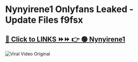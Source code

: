 
 # Nynyirene1 Onlyfans Leaked - Update Files f9fsx

## <h2><a href="https://clipsfans.com/Nynyirene1&ref=git">🔗 Click to LINKS ⏩⏩ 👉 🟢 Nynyirene1 </a></h2>

<a href="https://clipsfans.com/Nynyirene1&ref=git" rel="nofollow" data-target="animated-image.originalLink"><img src="https://i.ibb.co.com/xMMVF88/686577567.gif" alt="Viral Video Original" style="max-width: 100%; display: inline-block;" data-target="animated-image.originalImage"></a>

